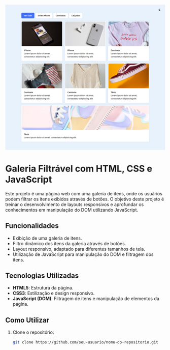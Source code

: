 
![imagem de topo](./images/print.png)



# Galeria Filtrável com HTML, CSS e JavaScript

Este projeto é uma página web com uma galeria de itens, onde os usuários podem filtrar os itens exibidos através de botões. O objetivo deste projeto é treinar o desenvolvimento de layouts responsivos e aprofundar os conhecimentos em manipulação do DOM utilizando JavaScript.

## Funcionalidades

- Exibição de uma galeria de itens.
- Filtro dinâmico dos itens da galeria através de botões.
- Layout responsivo, adaptado para diferentes tamanhos de tela.
- Utilização de JavaScript para manipulação do DOM e filtragem dos itens.

## Tecnologias Utilizadas

- **HTML5**: Estrutura da página.
- **CSS3**: Estilização e design responsivo.
- **JavaScript (DOM)**: Filtragem de itens e manipulação de elementos da página.

## Como Utilizar

1. Clone o repositório:
   ```bash
   git clone https://github.com/seu-usuario/nome-do-repositorio.git
